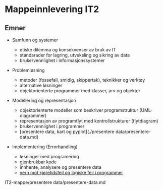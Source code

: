 # Mappeinnlevering IT2

## Emner

- Samfunn og systemer
    - etiske dilemma og konsekvenser av bruk av IT
    - standarader for lagring, utveksling og sikring av data
    - brukervennlighet i informasjonssystemer  
  
- Problemløsning
    - metoder (fossefall, smidig, skippertak), teknikker og verktøy
    - alternative løsninger
    - objektorienterte programmer med klasser, arv og objekter

- Modellering og representasjon
    - objektorienterte modeller som beskriver programstruktur (UML-diagrammer)
    - representasjon av programflyt med kontrollstrukturer (flytdiagram)
    - brukervennlighet i programmer 
    - [presentere data, kart og pyplot](./presentere data/presentere-data.md)

- Implementering (Errorhandling)
    - løsninger med programering 
    - gjenbrukbar kode
    - innhente, analysere og presentere data
    - [vern mot kjøretidsfeil og logiske feil i programmer](./implementering/feilhaandtering.md)

IT2-mappe/presentere data/presentere-data.md
